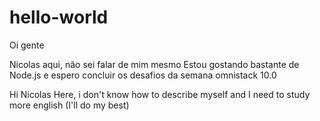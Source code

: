 # hello-world

Oi gente

Nicolas aqui, não sei falar de mim mesmo 
Estou gostando bastante de Node.js e espero concluir os desafios da semana omnistack 10.0


Hi
Nicolas Here, i don't know how to describe myself and I need to study more english (I'll do my best)
